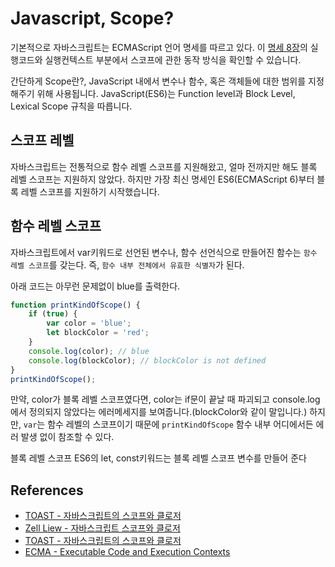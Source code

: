 # Javascript, Scope?
기본적으로 자바스크립트는 ECMAScript 언어 명세를 따르고 있다. 이 [명세 8장](https://www.ecma-international.org/ecma-262/8.0/index.html#sec-executable-code-and-execution-contexts)의 실행코드와 실행컨텍스트 부분에서 스코프에 관한 동작 방식을 확인할 수 있습니다.

간단하게 Scope란?, JavaScript 내에서 변수나 함수, 혹은 객체들에 대한 범위를 지정해주기 위해 사용됩니다.
JavaScript(ES6)는 Function level과 Block Level, Lexical Scope 규칙을 따릅니다.

## 스코프 레벨
자바스크립트는 전통적으로 함수 레벨 스코프를 지원해왔고, 얼마 전까지만 해도 블록 레벨 스코프는 지원하지 않았다. 하지만 가장 최신 명세인 ES6(ECMAScript 6)부터 블록 레벨 스코프를 지원하기 시작했습니다.

## 함수 레벨 스코프
자바스크립트에서 var키워드로 선언된 변수나, 함수 선언식으로 만들어진 함수는 `함수 레벨 스코프`를 갖는다. 즉, `함수 내부 전체에서 유효한 식별자`가 된다.

아래 코드는 아무런 문제없이 blue를 출력한다.
```js
function printKindOfScope() {
	if (true) {
		var color = 'blue';
		let blockColor = 'red';
	}
	console.log(color); // blue
	console.log(blockColor); // blockColor is not defined
}
printKindOfScope();
```

만약, color가 블록 레벨 스코프였다면, color는 if문이 끝날 때 파괴되고 console.log에서 정의되지 않았다는 에러메세지를 보여줍니다.(blockColor와 같이 말입니다.)
하지만, `var`는 함수 레벨의 스코프이기 때문에 `printKindOfScope` 함수 내부 어디에서든 에러 발생 없이 참조할 수 있다.

블록 레벨 스코프
ES6의 let, const키워드는 블록 레벨 스코프 변수를 만들어 준다

## References
- [TOAST - 자바스크립트의 스코프와 클로저](https://meetup.toast.com/posts/86)
- [Zell Liew - 자바스크립트 스코프와 클로저](http://dmitrysoshnikov.com/ecmascript/chapter-4-scope-chain/)
- [TOAST - 자바스크립트의 스코프와 클로저](https://medium.com/@khwsc1/%EB%B2%88%EC%97%AD-%EC%9E%90%EB%B0%94%EC%8A%A4%ED%81%AC%EB%A6%BD%ED%8A%B8-%EC%8A%A4%EC%BD%94%ED%94%84%EC%99%80-%ED%81%B4%EB%A1%9C%EC%A0%80-javascript-scope-and-closures-8d402c976d19)
- [ECMA - Executable Code and Execution Contexts](https://www.ecma-international.org/ecma-262/8.0/index.html#sec-executable-code-and-execution-contexts)
